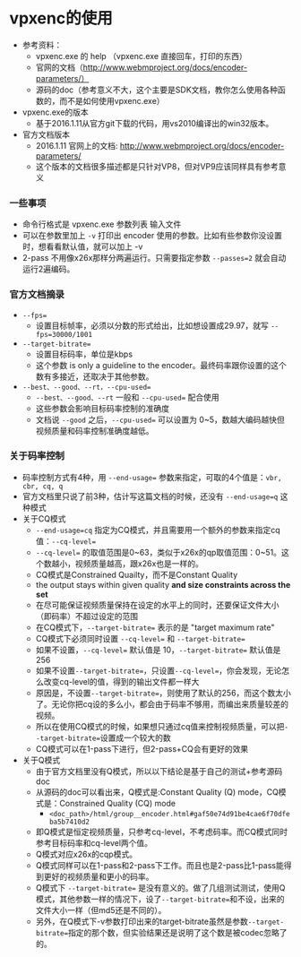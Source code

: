 # vpxenc的使用 #
* 参考资料：
	* vpxenc.exe 的 help （vpxenc.exe 直接回车，打印的东西）
	* 官网的文档（http://www.webmproject.org/docs/encoder-parameters/）
	* 源码的doc（参考意义不大，这个主要是SDK文档，教你怎么使用各种函数的，而不是如何使用vpxenc.exe）
* vpxenc.exe的版本
	* 基于2016.1.11从官方git下载的代码，用vs2010编译出的win32版本。 
* 官方文档版本
	* 2016.1.11 官网上的文档: http://www.webmproject.org/docs/encoder-parameters/ 
	* 这个版本的文档很多描述都是只针对VP8，但对VP9应该同样具有参考意义

### 一些事项 ###
* 命令行格式是 vpxenc.exe 参数列表 输入文件
* 可以在参数里加上 `-v` 打印出 encoder 使用的参数。比如有些参数你没设置时，想看看默认值，就可以加上 -v
* 2-pass 不用像x26x那样分两遍运行。只需要指定参数 `--passes=2` 就会自动运行2遍编码。

### 官方文档摘录 ###
* `--fps=`
	* 设置目标帧率，必须以分数的形式给出，比如想设置成29.97，就写 `--fps=30000/1001` 
* `--target-bitrate=`  
	* 设置目标码率，单位是kbps 
	* 这个参数 is only a guideline to the encoder。最终码率跟你设置的这个数有多接近，还取决于其他参数。
* `--best、--good、--rt，--cpu-used=`
	* `--best、--good、--rt` 一般和 `--cpu-used=` 配合使用
	* 这些参数会影响目标码率控制的准确度
	* 文档说 `--good` 之后，`--cpu-used=` 可以设置为 0~5，数越大编码越快但视频质量和码率控制准确度越低。

### 关于码率控制 ###
* 码率控制方式有4种，用 `--end-usage=` 参数来指定，可取的4个值是：`vbr, cbr, cq, q`
* 官方文档里只说了前3种，估计写这篇文档的时候，还没有 `--end-usage=q` 这种模式
* 关于CQ模式
	* `--end-usage=cq` 指定为CQ模式，并且需要用一个额外的参数来指定cq值：`--cq-level=`
	* `--cq-level=` 的取值范围是0~63，类似于x26x的qp取值范围：0~51。这个数越小，视频质量越高，跟x26x也是一样的。
	* CQ模式是Constrained Quailty，而不是Constant Quality
	* the output stays within given quality **and size constraints across the set**
	* 在尽可能保证视频质量保持在设定的水平上的同时，还要保证文件大小（即码率）不超过设定的范围
	* 在CQ模式下，`--target-bitrate=` 表示的是 "target maximum rate"
	* CQ模式下必须同时设置 `--cq-level=` 和 `--target-bitrate=`
	* 如果不设置，`--cq-level=` 默认值是 10，`--target-bitrate=` 默认值是 256
	* 如果不设置`--target-bitrate=`，只设置`--cq-level=`，你会发现，无论怎么改变cq-level的值，得到的输出文件都一样大
	* 原因是，不设置`--target-bitrate=`，则使用了默认的256，而这个数太小了。无论你把cq设的多么小，都会由于码率不够用，而编出来质量较差的视频。
	* 所以在使用CQ模式的时候，如果想只通过cq值来控制视频质量，可以把`--target-bitrate=`设置成一个较大的数
	* CQ模式可以在1-pass下进行，但2-pass+CQ会有更好的效果
* 关于Q模式
	* 由于官方文档里没有Q模式，所以以下结论是基于自己的测试+参考源码doc
	* 从源码的doc可以看出来，Q模式是:Constant Quality (Q) mode，CQ模式是：Constrained Quality (CQ) mode
		* `<doc_path>/html/group__encoder.html#gaf50e74d91be4cae6f70dfeba5b7410d2 `
	* 即Q模式是恒定视频质量，只参考cq-level，不考虑码率。而CQ模式同时参考目标码率和cq-level两个值。
	* Q模式对应x26x的cqp模式。
	* Q模式同样可以在1-pass和2-pass下工作。而且也是2-pass比1-pass能得到更好的视频质量和更小的码率。
	* Q模式下 `--target-bitrate=` 是没有意义的。做了几组测试测试，使用Q模式，其他参数一样的情况下，设了`--target-bitrate=`和不设，出来的文件大小一样（但md5还是不同的）。
	* 另外，在Q模式下-v参数打印出来的target-bitrate虽然是参数`--target-bitrate=`指定的那个数，但实验结果还是说明了这个数是被codec忽略了的。

